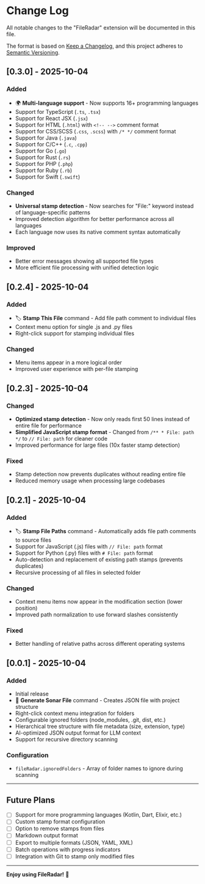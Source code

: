 # Change Log

All notable changes to the "FileRadar" extension will be documented in this file.

The format is based on [Keep a Changelog](http://keepachangelog.com/),
and this project adheres to [Semantic Versioning](https://semver.org/).

## [0.3.0] - 2025-10-04

### Added
- 🌍 **Multi-language support** - Now supports 16+ programming languages
- Support for TypeScript (`.ts`, `.tsx`)
- Support for React JSX (`.jsx`)
- Support for HTML (`.html`) with `<!-- -->` comment format
- Support for CSS/SCSS (`.css`, `.scss`) with `/* */` comment format
- Support for Java (`.java`)
- Support for C/C++ (`.c`, `.cpp`)
- Support for Go (`.go`)
- Support for Rust (`.rs`)
- Support for PHP (`.php`)
- Support for Ruby (`.rb`)
- Support for Swift (`.swift`)

### Changed
- **Universal stamp detection** - Now searches for "File:" keyword instead of language-specific patterns
- Improved detection algorithm for better performance across all languages
- Each language now uses its native comment syntax automatically

### Improved
- Better error messages showing all supported file types
- More efficient file processing with unified detection logic

## [0.2.4] - 2025-10-04

### Added
- 🏷️ **Stamp This File** command - Add file path comment to individual files
- Context menu option for single .js and .py files
- Right-click support for stamping individual files

### Changed
- Menu items appear in a more logical order
- Improved user experience with per-file stamping

## [0.2.3] - 2025-10-04

### Changed
- **Optimized stamp detection** - Now only reads first 50 lines instead of entire file for performance
- **Simplified JavaScript stamp format** - Changed from `/** * File: path */` to `// File: path` for cleaner code
- Improved performance for large files (10x faster stamp detection)

### Fixed
- Stamp detection now prevents duplicates without reading entire file
- Reduced memory usage when processing large codebases

## [0.2.1] - 2025-10-04

### Added
- 🏷️ **Stamp File Paths** command - Automatically adds file path comments to source files
- Support for JavaScript (.js) files with `// File: path` format
- Support for Python (.py) files with `# File: path` format
- Auto-detection and replacement of existing path stamps (prevents duplicates)
- Recursive processing of all files in selected folder

### Changed
- Context menu items now appear in the modification section (lower position)
- Improved path normalization to use forward slashes consistently

### Fixed
- Better handling of relative paths across different operating systems

## [0.0.1] - 2025-10-04

### Added
- Initial release
- 🎯 **Generate Sonar File** command - Creates JSON file with project structure
- Right-click context menu integration for folders
- Configurable ignored folders (node_modules, .git, dist, etc.)
- Hierarchical tree structure with file metadata (size, extension, type)
- AI-optimized JSON output format for LLM context
- Support for recursive directory scanning

### Configuration
- `fileRadar.ignoredFolders` - Array of folder names to ignore during scanning

---

## Future Plans

- [ ] Support for more programming languages (Kotlin, Dart, Elixir, etc.)
- [ ] Custom stamp format configuration
- [ ] Option to remove stamps from files
- [ ] Markdown output format
- [ ] Export to multiple formats (JSON, YAML, XML)
- [ ] Batch operations with progress indicators
- [ ] Integration with Git to stamp only modified files

---

**Enjoy using FileRadar!** 🎯